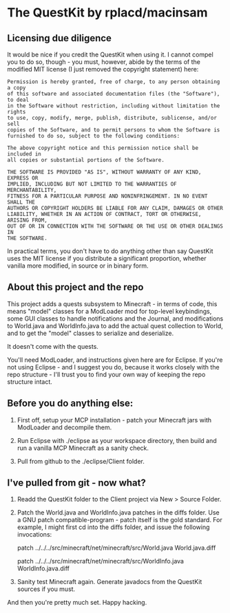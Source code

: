# The QuestKit by rplacd/macinsam

## Licensing due diligence

It would be nice if you credit the QuestKit when using it. I cannot compel you to do so, though - you must, however, abide by the terms of the modified MIT license (I just removed the copyright statement) here:

    Permission is hereby granted, free of charge, to any person obtaining a copy
    of this software and associated documentation files (the "Software"), to deal
    in the Software without restriction, including without limitation the rights
    to use, copy, modify, merge, publish, distribute, sublicense, and/or sell
    copies of the Software, and to permit persons to whom the Software is
    furnished to do so, subject to the following conditions:

    The above copyright notice and this permission notice shall be included in
    all copies or substantial portions of the Software.

    THE SOFTWARE IS PROVIDED "AS IS", WITHOUT WARRANTY OF ANY KIND, EXPRESS OR
    IMPLIED, INCLUDING BUT NOT LIMITED TO THE WARRANTIES OF MERCHANTABILITY,
    FITNESS FOR A PARTICULAR PURPOSE AND NONINFRINGEMENT. IN NO EVENT SHALL THE
    AUTHORS OR COPYRIGHT HOLDERS BE LIABLE FOR ANY CLAIM, DAMAGES OR OTHER
    LIABILITY, WHETHER IN AN ACTION OF CONTRACT, TORT OR OTHERWISE, ARISING FROM,
    OUT OF OR IN CONNECTION WITH THE SOFTWARE OR THE USE OR OTHER DEALINGS IN
    THE SOFTWARE.

In practical terms, you don't have to do anything other than say QuestKit uses the MIT license if you distribute a significant proportion, whether vanilla more modified, in source or in binary form.

## About this project and the repo

This project adds a quests subsystem to Minecraft - in terms of code, this means "model" classes for a ModLoader mod for top-level keybindings, some GUI classes to handle notifications and the Journal, and modifications to World.java and WorldInfo.java to add the actual quest collection to World, and to get the "model" classes to serialize and deserialize.

It doesn't come with the quests.

You'll need ModLoader, and instructions given here are for Eclipse. If you're not using Eclipse - and I suggest you do, because it works closely with the repo structure - I'll trust you to find your own way of keeping the repo structure intact.

## Before you do anything else:

1. First off, setup your MCP installation - patch your Minecraft jars with ModLoader and decompile them. 

2. Run Eclipse with ./eclipse as your workspace directory, then build and run a vanilla MCP Minecraft as a sanity check.

3. Pull from github to the ./eclipse/Client folder.

## I've pulled from git - now what?

1. Readd the QuestKit folder to the Client project via New > Source Folder.

2. Patch the World.java and WorldInfo.java patches in the diffs folder. Use a GNU patch compatible-program - patch itself is the gold standard. For example, I might first cd into the diffs folder, and issue the following invocations:

    patch ../../../src/minecraft/net/minecraft/src/World.java World.java.diff
	
    patch ../../../src/minecraft/net/minecraft/src/WorldInfo.java WorldInfo.java.diff

3. Sanity test Minecraft again. Generate javadocs from the QuestKit sources if you must.

And then you're pretty much set. Happy hacking.